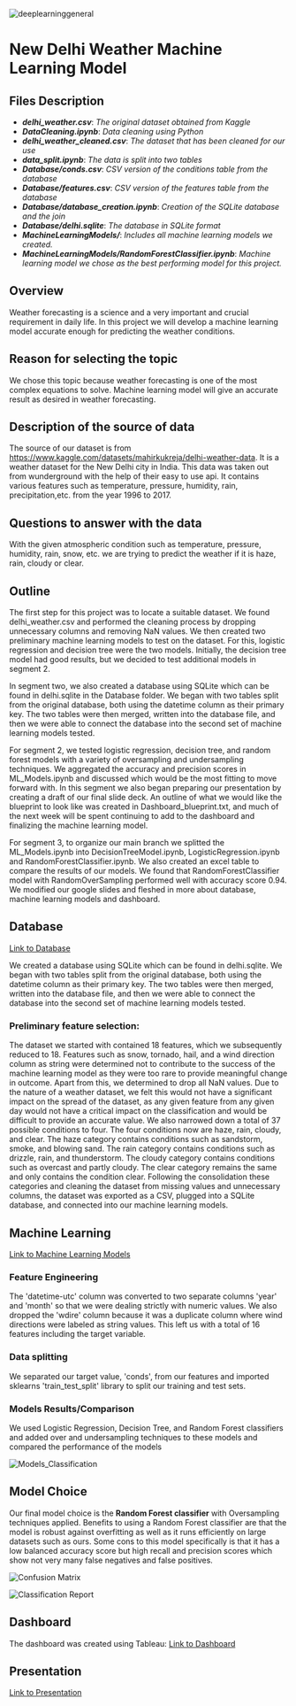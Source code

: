 ![deeplearninggeneral](https://user-images.githubusercontent.com/95719819/168449229-3b4df5d7-3ded-4cda-92c4-9c519a8229c9.png)
# New Delhi Weather Machine Learning Model

## Files Description

- ***delhi_weather.csv***: *The original dataset obtained from Kaggle*
- ***DataCleaning.ipynb***: *Data cleaning using Python*
- ***delhi_weather_cleaned.csv***: *The dataset that has been cleaned for our use*
- ***data_split.ipynb***: *The data is split into two tables*
- ***Database/conds.csv***: *CSV version of the conditions table from the database*
- ***Database/features.csv***: *CSV version of the features table from the database*
- ***Database/database_creation.ipynb***: *Creation of the SQLite database and the join*
- ***Database/delhi.sqlite***: *The database in SQLite format*
- ***MachineLearningModels/***: *Includes all machine learning models we created.*
- ***MachineLearningModels/RandomForestClassifier.ipynb***: *Machine learning model we chose as the best performing model for this project.* 

## Overview

Weather forecasting is a science and a very important and crucial requirement in daily life. In this project we will develop a machine learning model accurate enough for predicting the weather conditions.

## Reason for selecting the topic

We chose this topic because weather forecasting is one of the most complex equations to solve. Machine learning model will give an accurate result as desired in weather forecasting.

## Description of the source of data

The source of our dataset is from https://www.kaggle.com/datasets/mahirkukreja/delhi-weather-data. It is a weather dataset for the New Delhi city in India. 
This data was taken out from wunderground with the help of their easy to use api. It contains various features such as temperature, pressure, humidity, rain, precipitation,etc. from the year 1996 to 2017.

## Questions to answer with the data

With the given atmospheric condition such as temperature, pressure, humidity, rain, snow, etc. we are trying to predict the weather if it is haze, rain, cloudy or clear.

## Outline

The first step for this project was to locate a suitable dataset. We found delhi_weather.csv and performed the cleaning process by dropping unnecessary columns and removing NaN values. We then created two preliminary machine learning models to test on the dataset. For this, logistic regression and decision tree were the two models. Initially, the decision tree model had good results, but we decided to test additional models in segment 2.

In segment two, we also created a database using SQLite which can be found in delhi.sqlite in the Database folder. We began with two tables split from the original database, both using the datetime column as their primary key. The two tables were then merged, written into the database file, and then we were able to connect the database into the second set of machine learning models tested. 

For segment 2, we tested logistic regression, decision tree, and random forest models with a variety of oversampling and undersampling techniques. We aggregated the accuracy and precision scores in ML_Models.ipynb and discussed which would be the most fitting to move forward with. In this segment we also began preparing our presentation by creating a draft of our final slide deck. An outline of what we would like the blueprint to look like was created in Dashboard_blueprint.txt, and much of the next week will be spent continuing to add to the dashboard and finalizing the machine learning model.

For segment 3, to organize our main branch we splitted the ML_Models.ipynb into DecisionTreeModel.ipynb, LogisticRegression.ipynb and RandomForestClassifier.ipynb. We also created an excel table to compare the results of our models. We found that RandomForestClassifier model with RandomOverSampling performed well with accuracy score 0.94. We modified our google slides and fleshed in more about database, machine learning models and dashboard. 

## Database
[Link to Database](https://github.com/rankx034/final-project/tree/main/Database "Link to Database")

We created a database using SQLite which can be found in delhi.sqlite. We began with two tables split from the original database, both using the datetime column as their primary key. The two tables were then merged, written into the database file, and then we were able to connect the database into the second set of machine learning models tested. 

### Preliminary feature selection: 
The dataset we started with contained 18 features, which we subsequently reduced to 18. Features such as snow, tornado, hail, and a wind direction column as string were determined not to contribute to the success of the machine learning model as they were too rare to provide meaningful change in outcome. Apart from this, we determined to drop all NaN values. Due to the nature of a weather dataset, we felt this would not have a significant impact on the spread of the dataset, as any given feature from any given day would not have a critical impact on the classification and would be difficult to provide an accurate value. We also narrowed down a total of 37 possible conditions to four. The four conditions now are haze, rain, cloudy, and clear. The haze category contains conditions such as sandstorm, smoke, and blowing sand. The rain category contains conditions such as drizzle, rain, and thunderstorm. The cloudy category contains conditions such as overcast and partly cloudy. The clear category remains the same and only contains the condition clear. Following the consolidation these categories and cleaning the dataset from missing values and unnecessary columns, the dataset was exported as a CSV, plugged into a SQLite database, and connected into our machine learning models.

## Machine Learning

[Link to Machine Learning Models](https://github.com/rankx034/final-project/tree/kiruthikasbranch/MachineLearningModels)

### Feature Engineering
The 'datetime-utc' column was converted to two separate columns 'year' and 'month' so that we were dealing strictly with numeric values. We also dropped the 'wdire' column because it was a duplicate column where wind directions were labeled as string values. This left us with a total of 16 features including the target variable.

### Data splitting
We separated our target value, 'conds', from our features and imported sklearns 'train_test_split' library to split our training and test sets.

### Models Results/Comparison 
We used Logistic Regression, Decision Tree, and Random Forest classifiers and added over and undersampling techniques to these models and compared the performance of the models

![Models_Classification](https://user-images.githubusercontent.com/95719819/172074453-5d8a5837-3164-4dcc-8f8d-24004d183d20.png)

## Model Choice

Our final model choice is the **Random Forest classifier** with Oversampling techniques applied. Benefits to using a Random Forest classifier are that the model is robust against overfitting as well as it runs efficiently on large datasets such as ours. Some cons to this model specifically is that it has a low balanced accuracy score but high recall and precision scores which show not very many false negatives and false positives.

![Confusion Matrix](https://user-images.githubusercontent.com/75644168/172050389-672985ed-e5c5-4914-a9f5-2d6d1f023cd4.png)

![Classification Report](https://user-images.githubusercontent.com/75644168/172050400-c768a6a1-c382-475b-8c57-3f23299c641f.png)

## Dashboard

The dashboard was created using Tableau: [Link to Dashboard](https://public.tableau.com/app/profile/dan.nyhan/viz/Final_project_dashboard_16541324242110/DelhiWeather_1 "Link to Dashboard")

## Presentation

[Link to Presentation](https://docs.google.com/presentation/d/1KeeU3EgppuTGKXcuOER7i4_vZN0HvCgSK5DiS5jiEsY/edit#slide=id.g12edf083185_0_1 "Link to Presentation")

